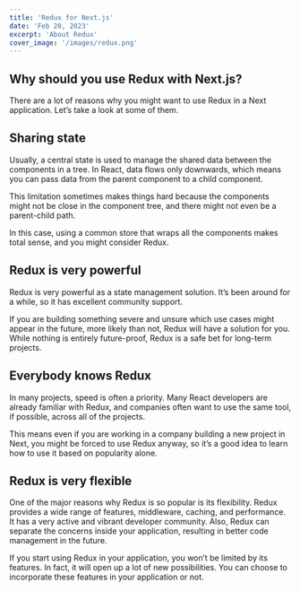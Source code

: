 ```yaml
---
title: 'Redux for Next.js'
date: 'Feb 20, 2023'
excerpt: 'About Redux'
cover_image: '/images/redux.png'
---
```


## Why should you use Redux with Next.js?

There are a lot of reasons why you might want to use Redux in a Next application. Let’s take a look at some of them.

## Sharing state

Usually, a central state is used to manage the shared data between the components in a tree. In React, data flows only downwards, which means you can pass data from the parent component to a child component.

This limitation sometimes makes things hard because the components might not be close in the component tree, and there might not even be a parent-child path.

In this case, using a common store that wraps all the components makes total sense, and you might consider Redux.

## Redux is very powerful

Redux is very powerful as a state management solution. It’s been around for a while, so it has excellent community support.

If you are building something severe and unsure which use cases might appear in the future, more likely than not, Redux will have a solution for you. While nothing is entirely future-proof, Redux is a safe bet for long-term projects.

## Everybody knows Redux

In many projects, speed is often a priority. Many React developers are already familiar with Redux, and companies often want to use the same tool, if possible, across all of the projects.

This means even if you are working in a company building a new project in Next, you might be forced to use Redux anyway, so it’s a good idea to learn how to use it based on popularity alone.

## Redux is very flexible

One of the major reasons why Redux is so popular is its flexibility. Redux provides a wide range of features, middleware, caching, and performance. It has a very active and vibrant developer community. Also, Redux can separate the concerns inside your application, resulting in better code management in the future.

If you start using Redux in your application, you won’t be limited by its features. In fact, it will open up a lot of new possibilities. You can choose to incorporate these features in your application or not.
